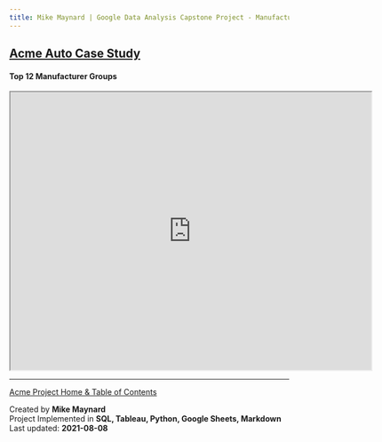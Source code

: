 ```yaml
---
title: Mike Maynard | Google Data Analysis Capstone Project - Manufactuer Groups
---
```

## [Acme Auto Case Study](/capstone/)

#### Top 12 Manufacturer Groups

<IFRAME SRC="https://public.tableau.com/views/capstone_16278859884250/ManuGroup?:language=en-US&:display_count=n&:origin=viz_share_link&:showVizHome=no&:embed=true" WIDTH=650 HEIGHT=500></IFRAME>


---
[Acme Project Home & Table of Contents](/capstone/)

Created by **Mike Maynard**<BR>
Project Implemented in **SQL, Tableau, Python, Google Sheets, Markdown**<BR>
Last updated:  **2021-08-08**
